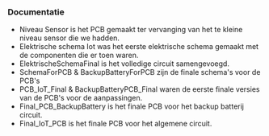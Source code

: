 ### Documentatie
- Niveau Sensor is het PCB gemaakt ter vervanging van het te kleine niveau sensor die we hadden.
- Elektrische schema Iot was het eerste elektrische schema gemaakt met de componenten die er toen waren.
- ElektrischeSchemaFinal is het volledige circuit samengevoegd.
- SchemaForPCB & BackupBatteryForPCB zijn de finale schema's voor de PCB's
- PCB_IoT_Final & BackupBatteryPCB_Final waren de eerste finale versies van de PCB's voor de aanpassingen.
- Final_PCB_BackupBattery is het finale PCB voor het backup batterij circuit.
- Final_IoT_PCB is het finale PCB voor het algemene circuit.
